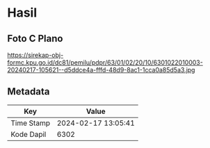 # Hasil

## Foto C Plano

https://sirekap-obj-formc.kpu.go.id/dc81/pemilu/pdpr/63/01/02/20/10/6301022010003-20240217-105621--d5ddce4a-fffd-48d9-8ac1-1cca0a85d5a3.jpg


## Metadata

| Key        | Value               |
| ---------- | ------------------- |
| Time Stamp | 2024-02-17 13:05:41 |
| Kode Dapil | 6302                |



